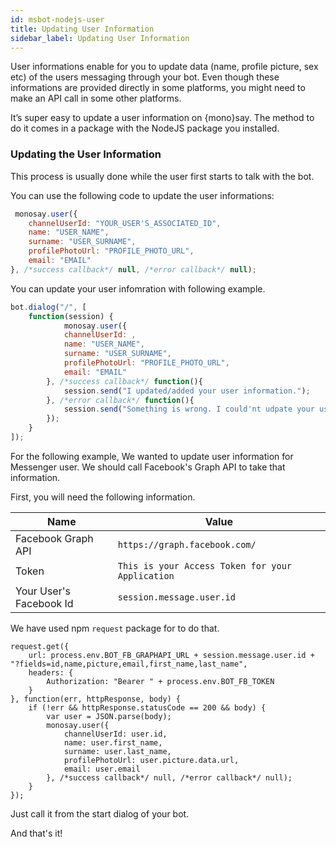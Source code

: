 ```yaml
---
id: msbot-nodejs-user
title: Updating User Information
sidebar_label: Updating User Information
---
```


<div class="intro">

<i class="fas fa-info-circle"></i> User informations enable for you to update data (name, profile picture, sex etc) of the users messaging through your bot. Even though these informations are provided directly in some platforms, you might need to make an API call in some other platforms.

It’s super easy to update a user information on {mono}say. The method to do it comes in a package with the NodeJS package you installed.

</div>

### Updating the User Information

This process is usually done while the user first starts to talk with the bot.

You can use the following code to update the user informations:

<div class="browser-mockup">

```javascript
 monosay.user({
    channelUserId: "YOUR_USER'S_ASSOCIATED_ID",
    name: "USER_NAME",
    surname: "USER_SURNAME",
    profilePhotoUrl: "PROFILE_PHOTO_URL",
    email: "EMAIL"
}, /*success callback*/ null, /*error callback*/ null);
```

</div>

You can update your user infomration with following example.

<div class="browser-mockup">

```javascript
bot.dialog("/", [
    function(session) {
            monosay.user({
            channelUserId: ,
            name: "USER_NAME",
            surname: "USER_SURNAME",
            profilePhotoUrl: "PROFILE_PHOTO_URL",
            email: "EMAIL"
        }, /*success callback*/ function(){
            session.send("I updated/added your user information.");
        }, /*error callback*/ function(){
            session.send("Something is wrong. I could'nt udpate your user information.");
        });
    }
]);
```

</div>

For the following example, We wanted to update user information for Messenger user. We should call Facebook's Graph API to take that information.

First, you will need the following information.

|Name|Value|
|---|---|
| Facebook Graph API | `https://graph.facebook.com/` |
| Token | `This is your Access Token for your Application` | 
| Your User's Facebook Id | `session.message.user.id` |

We have used npm `request` package for to do that.

<div class="browser-mockup">

```
request.get({
    url: process.env.BOT_FB_GRAPHAPI_URL + session.message.user.id + "?fields=id,name,picture,email,first_name,last_name",
    headers: {
        Authorization: "Bearer " + process.env.BOT_FB_TOKEN
    }
}, function(err, httpResponse, body) {
    if (!err && httpResponse.statusCode == 200 && body) {
        var user = JSON.parse(body);
        monosay.user({
            channelUserId: user.id,
            name: user.first_name,
            surname: user.last_name,
            profilePhotoUrl: user.picture.data.url,
            email: user.email
        }, /*success callback*/ null, /*error callback*/ null);
    }
});
```

</div>

Just call it from the start dialog of your bot.

And that's it!